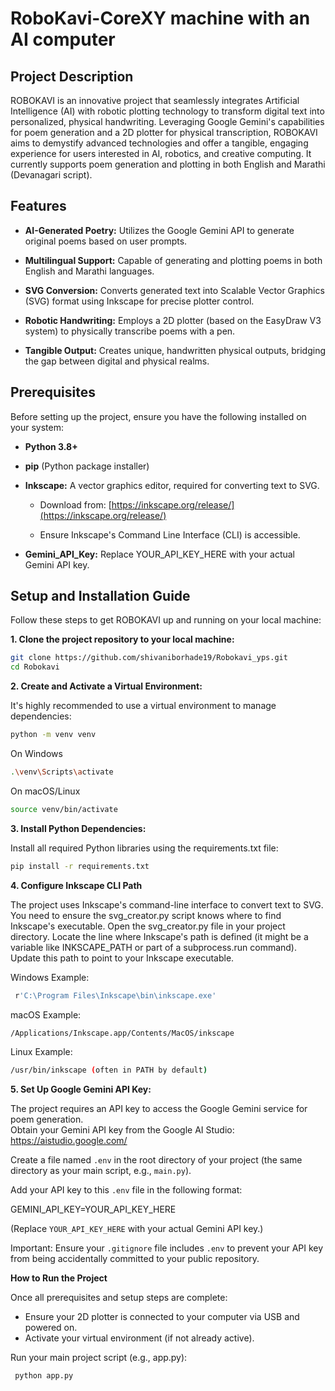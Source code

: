 # RoboKavi-CoreXY machine with an AI computer 



## Project Description


ROBOKAVI is an innovative project that seamlessly integrates Artificial Intelligence (AI) with robotic plotting technology to transform digital text into personalized, physical handwriting. Leveraging Google Gemini's capabilities for poem generation and a 2D plotter for physical transcription, ROBOKAVI aims to demystify advanced technologies and offer a tangible, engaging experience for users interested in AI, robotics, and creative computing. It currently supports poem generation and plotting in both English and Marathi (Devanagari script).


## Features


* **AI-Generated Poetry:** Utilizes the Google Gemini API to generate original poems based on user prompts.

* **Multilingual Support:** Capable of generating and plotting poems in both English and Marathi languages.

* **SVG Conversion:** Converts generated text into Scalable Vector Graphics (SVG) format using Inkscape for precise plotter control.

* **Robotic Handwriting:** Employs a 2D plotter (based on the EasyDraw V3 system) to physically transcribe poems with a pen.

* **Tangible Output:** Creates unique, handwritten physical outputs, bridging the gap between digital and physical realms.


## Prerequisites


Before setting up the project, ensure you have the following installed on your system:


* **Python 3.8+**

* **pip** (Python package installer)

* **Inkscape:** A vector graphics editor, required for converting text to SVG.

    * Download from: [https://inkscape.org/release/](https://inkscape.org/release/)

    * Ensure Inkscape's Command Line Interface (CLI) is accessible.

* **Gemini_API_Key:**  Replace YOUR_API_KEY_HERE with your actual Gemini API key.


## Setup and Installation Guide


Follow these steps to get ROBOKAVI up and running on your local machine:




**1. Clone the project repository to your local machine:**

```bash
git clone https://github.com/shivaniborhade19/Robokavi_yps.git
cd Robokavi
```

**2. Create and Activate a Virtual Environment:**

It's highly recommended to use a virtual environment to manage dependencies:

```bash
python -m venv venv
```
 On Windows
```bash
.\venv\Scripts\activate
```
 On macOS/Linux
```bash
source venv/bin/activate
```

**3. Install Python Dependencies:**


Install all required Python libraries using the requirements.txt file:
```bash
pip install -r requirements.txt
```

**4. Configure Inkscape CLI Path**

The project uses Inkscape's command-line interface to convert text to SVG. You need to ensure the svg_creator.py script knows where to find Inkscape's executable. Open the svg_creator.py file in your project directory. Locate the line where Inkscape's path is defined (it might be a variable like INKSCAPE_PATH or part of a subprocess.run command). Update this path to point to your Inkscape executable.

Windows Example:
```bash
 r'C:\Program Files\Inkscape\bin\inkscape.exe'
  ```
macOS Example:
```bash
/Applications/Inkscape.app/Contents/MacOS/inkscape
 ```
Linux Example: 
```bash
/usr/bin/inkscape (often in PATH by default)
 ```

**5. Set Up Google Gemini API Key:**

The project requires an API key to access the Google Gemini service for poem generation.  
Obtain your Gemini API key from the Google AI Studio: https://aistudio.google.com/

Create a file named `.env` in the root directory of your project (the same directory as your main script, e.g., `main.py`).

Add your API key to this `.env` file in the following format:

GEMINI_API_KEY=YOUR_API_KEY_HERE

(Replace `YOUR_API_KEY_HERE` with your actual Gemini API key.)

Important: Ensure your `.gitignore` file includes `.env` to prevent your API key from being accidentally committed to your public repository.



**How to Run the Project**

Once all prerequisites and setup steps are complete:

- Ensure your 2D plotter is connected to your computer via USB and powered on.  
- Activate your virtual environment (if not already active).

 Run your main project script (e.g., app.py):
```bash         
 python app.py
 ```


